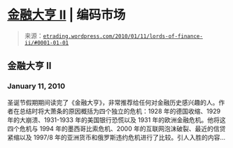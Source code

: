 <!--yml

category: 未分类

date: 2024-05-12 19:37:49

-->

# [金融大亨 II](https://etrading.wordpress.com/2010/01/11/lords-of-finance-ii/#0001-01-01) | 编码市场

> 来源：[`etrading.wordpress.com/2010/01/11/lords-of-finance-ii/#0001-01-01`](https://etrading.wordpress.com/2010/01/11/lords-of-finance-ii/#0001-01-01)

## 金融大亨 II

### January 11, 2010

圣诞节假期期间读完了《金融大亨》，非常推荐给任何对金融历史感兴趣的人。作者在总结时将大萧条的原因概括为四个独立的危机：1928 年的德国收缩、1929 年的大崩溃、1931-1933 年的美国银行恐慌以及 1931 年的欧洲金融危机。他将这四个危机与 1994 年的墨西哥比索危机、2000 年的互联网泡沫破裂、最近的信贷紧缩以及 1997/8 年的亚洲货币和俄罗斯违约危机进行了比较。引人入胜的内容…
